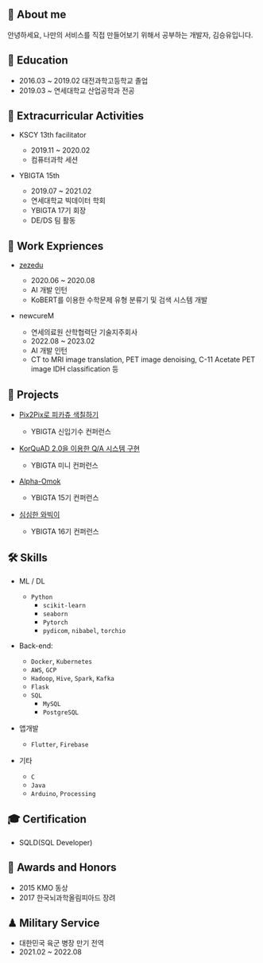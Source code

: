 ## 🌈 About me

안녕하세요, 나만의 서비스를 직접 만들어보기 위해서 공부하는 개발자, 김승유입니다.

## 🏫 Education

* 2016.03 ~ 2019.02 대전과학고등학교 졸업
* 2019.03 ~ 연세대학교 산업공학과 전공

## 📄 Extracurricular Activities

* KSCY 13th facilitator
    - 2019.11 ~ 2020.02
    - 컴퓨터과학 세션

* YBIGTA 15th
    - 2019.07 ~ 2021.02
    - 연세대학교 빅데이터 학회
    - YBIGTA 17기 회장
    - DE/DS 팀 활동

## 👔 Work Expriences

* [zezedu](https://zezedu.com/)
    - 2020.06 ~ 2020.08
    - AI 개발 인턴
    - KoBERT를 이용한 수학문제 유형 분류기 및 검색 시스템 개발

* newcureM
    - 연세의료원 산학협력단 기술지주회사
    - 2022.08 ~ 2023.02
    - AI 개발 인턴
    - CT to MRI image translation, PET image denoising, C-11 Acetate PET image IDH classification 등

## 🎯 Projects

* [Pix2Pix로 피카츄 색칠하기](https://github.com/ksyu0508/Computer-Vision/tree/master/pix2pix)
    - YBIGTA 신입기수 컨퍼런스

* [KorQuAD 2.0을 이용한 Q/A 시스템 구현](https://github.com/ksyu0508/NLP/blob/master/korquad%20%EC%B5%9C%EC%A2%85.pdf)
    - YBIGTA 미니 컨퍼런스

* [Alpha-Omok](https://github.com/ksyu0508/alpha-omok)
    - YBIGTA 15기 컨퍼런스

* [심심한 와빅이](https://github.com/ksyu0508/ybigta_chatbot)
    - YBIGTA 16기 컨퍼런스

## 🛠 Skills

* ML / DL
    - `Python`
        - `scikit-learn`
        - `seaborn`
        - `Pytorch`
        - `pydicom`, `nibabel`, `torchio`

* Back-end:
    - `Docker`, `Kubernetes`
    - `AWS`, `GCP`
    - `Hadoop`, `Hive`, `Spark`, `Kafka`
    - `Flask`
    - `SQL`
        - `MySQL`
        - `PostgreSQL`

* 앱개발
    - `Flutter`, `Firebase`

* 기타
    - `C`
    - `Java`
    - `Arduino`, `Processing`

## 🎓 Certification

* SQLD(SQL Developer)

## 🏅 Awards and Honors

* 2015 KMO 동상
* 2017 한국뇌과학올림피아드 장려

## ♟ Military Service

* 대한민국 육군 병장 만기 전역
* 2021.02 ~ 2022.08